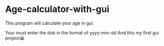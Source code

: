 # Age-calculator-with-gui

This program will calculate your age in gui.

Your must enter the dob in the format of yyyy-mm-dd
And this my first gui project😀
